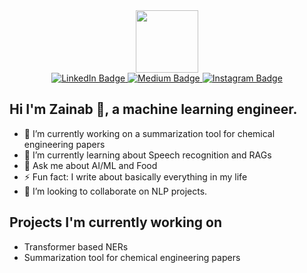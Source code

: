 
<div id="header" align="center">
  <img src="https://media.giphy.com/media/example-new-gif-url/giphy.gif" width="100" />
</div>

<div align="center" id="badges">
  <a href="https://www.linkedin.com/in/zainab-tairu-4a4181178">
    <img src="https://img.shields.io/badge/LinkedIn-blue?style=for-the-badge&logo=linkedin&logoColor=white" alt="LinkedIn Badge"/>
  </a>
  <a href="https://medium.com/@tairuzainab">
    <img src="https://img.shields.io/badge/Medium-black?style=for-the-badge&logo=medium&logoColor=white" alt="Medium Badge"/>
  </a>
   <a href="https://www.instagram.com//zee_likes_to_cook">
    <img src="https://img.shields.io/badge/Instagram-red?style=for-the-badge&logo=instagram&logoColor=blue" alt="Instagram Badge"/>
  </a>

</div>
 

## Hi I'm Zainab 👋, a machine learning engineer.

- 🔭 I’m currently working on a summarization tool for chemical engineering papers 
- 🌱 I’m currently learning about Speech recognition and RAGs
- 💬 Ask me about AI/ML and Food
- ⚡ Fun fact: I write about basically everything in my life
- 🤔 I’m looking to collaborate on NLP projects.
  
## Projects I'm currently working on

- Transformer based NERs
- Summarization tool for chemical engineering papers 
<!--
